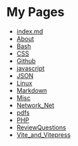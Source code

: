 <style>


 </style>

# My Pages
- [index.md](/) 
- [About](/about)  
- [Bash](/bash) 
- [CSS](/css) 
- [Github](/github) 
- [javascript](/javascript) 
- [JSON](/JSON) 
- [Linux](/linux) 
- [Markdown](/markdown) 
- [Misc](/misc) 
- [Network_Net](/network_net) 
- [pdfs](/pdfs) 
- [PHP](/php) 
- [ReviewQuestions](/review_questions) 
- [Vite_and_Vitepress](/vite_and_vitepress) 